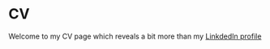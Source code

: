 # CV
Welcome to my CV page which reveals a bit more than my [LinkdedIn profile](https://www.linkedin.com/in/yamdonn)
